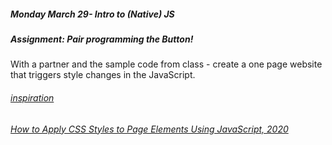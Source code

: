 ##### Monday March 29- Intro to (Native) JS
##### Assignment: Pair programming the Button!

With a partner and the sample code from class - create a one page website that triggers style changes in the JavaScript. 

###### [inspiration](https://vimeo.com/126720159)
###### [How to Apply CSS Styles to Page Elements Using JavaScript, 2020](https://javascript.plainenglish.io/how-to-apply-css-styles-to-page-elements-using-javascript-e6d4a22a40de)

